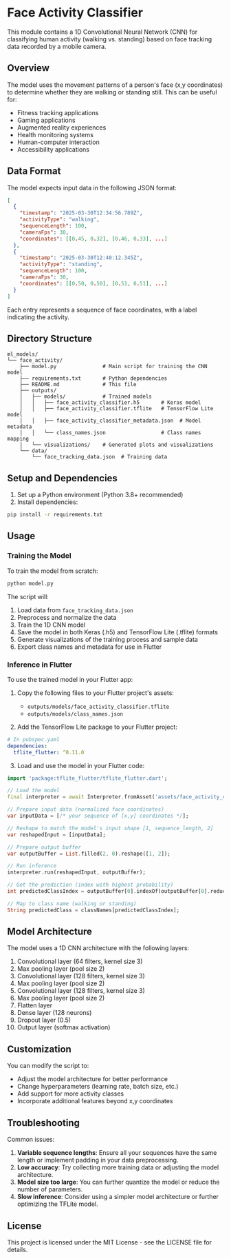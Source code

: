 # Face Activity Classifier

This module contains a 1D Convolutional Neural Network (CNN) for classifying human activity (walking vs. standing) based on face tracking data recorded by a mobile camera.

## Overview

The model uses the movement patterns of a person's face (x,y coordinates) to determine whether they are walking or standing still. This can be useful for:

- Fitness tracking applications
- Gaming applications
- Augmented reality experiences
- Health monitoring systems
- Human-computer interaction
- Accessibility applications

## Data Format

The model expects input data in the following JSON format:

```json
[
  {
    "timestamp": "2025-03-30T12:34:56.789Z",
    "activityType": "walking",
    "sequenceLength": 100,
    "cameraFps": 30,
    "coordinates": [[0.45, 0.32], [0.46, 0.33], ...]
  },
  {
    "timestamp": "2025-03-30T12:40:12.345Z",
    "activityType": "standing",
    "sequenceLength": 100,
    "cameraFps": 30,
    "coordinates": [[0.50, 0.50], [0.51, 0.51], ...]
  }
]
```

Each entry represents a sequence of face coordinates, with a label indicating the activity.

## Directory Structure

```
ml_models/
└── face_activity/
    ├── model.py               # Main script for training the CNN model
    ├── requirements.txt       # Python dependencies
    ├── README.md              # This file
    ├── outputs/
    │   ├── models/            # Trained models
    │   │   ├── face_activity_classifier.h5       # Keras model
    │   │   ├── face_activity_classifier.tflite   # TensorFlow Lite model
    │   │   ├── face_activity_classifier_metadata.json  # Model metadata
    │   │   └── class_names.json                  # Class names mapping
    │   └── visualizations/    # Generated plots and visualizations
    └── data/
        └── face_tracking_data.json  # Training data
```

## Setup and Dependencies

1. Set up a Python environment (Python 3.8+ recommended)
2. Install dependencies:

```bash
pip install -r requirements.txt
```

## Usage

### Training the Model

To train the model from scratch:

```bash
python model.py
```

The script will:
1. Load data from `face_tracking_data.json`
2. Preprocess and normalize the data
3. Train the 1D CNN model
4. Save the model in both Keras (.h5) and TensorFlow Lite (.tflite) formats
5. Generate visualizations of the training process and sample data
6. Export class names and metadata for use in Flutter

### Inference in Flutter

To use the trained model in your Flutter app:

1. Copy the following files to your Flutter project's assets:
   - `outputs/models/face_activity_classifier.tflite`
   - `outputs/models/class_names.json`

2. Add the TensorFlow Lite package to your Flutter project:

```yaml
# In pubspec.yaml
dependencies:
  tflite_flutter: ^0.11.0
```

3. Load and use the model in your Flutter code:

```dart
import 'package:tflite_flutter/tflite_flutter.dart';

// Load the model
final interpreter = await Interpreter.fromAsset('assets/face_activity_classifier.tflite');

// Prepare input data (normalized face coordinates)
var inputData = [/* your sequence of [x,y] coordinates */];

// Reshape to match the model's input shape [1, sequence_length, 2]
var reshapedInput = [inputData];

// Prepare output buffer
var outputBuffer = List.filled(2, 0).reshape([1, 2]);

// Run inference
interpreter.run(reshapedInput, outputBuffer);

// Get the prediction (index with highest probability)
int predictedClassIndex = outputBuffer[0].indexOf(outputBuffer[0].reduce(max));

// Map to class name (walking or standing)
String predictedClass = classNames[predictedClassIndex];
```

## Model Architecture

The model uses a 1D CNN architecture with the following layers:

1. Convolutional layer (64 filters, kernel size 3)
2. Max pooling layer (pool size 2)
3. Convolutional layer (128 filters, kernel size 3)
4. Max pooling layer (pool size 2)
5. Convolutional layer (128 filters, kernel size 3)
6. Max pooling layer (pool size 2)
7. Flatten layer
8. Dense layer (128 neurons)
9. Dropout layer (0.5)
10. Output layer (softmax activation)

## Customization

You can modify the script to:

- Adjust the model architecture for better performance
- Change hyperparameters (learning rate, batch size, etc.)
- Add support for more activity classes
- Incorporate additional features beyond x,y coordinates

## Troubleshooting

Common issues:

1. **Variable sequence lengths**: Ensure all your sequences have the same length or implement padding in your data preprocessing.
2. **Low accuracy**: Try collecting more training data or adjusting the model architecture.
3. **Model size too large**: You can further quantize the model or reduce the number of parameters.
4. **Slow inference**: Consider using a simpler model architecture or further optimizing the TFLite model.

## License

This project is licensed under the MIT License - see the LICENSE file for details.
